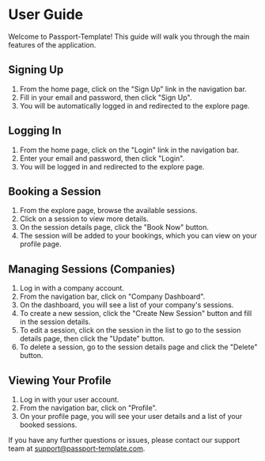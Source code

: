 # User Guide

Welcome to Passport-Template! This guide will walk you through the main features of the application.

## Signing Up

1. From the home page, click on the "Sign Up" link in the navigation bar.
2. Fill in your email and password, then click "Sign Up".
3. You will be automatically logged in and redirected to the explore page.

## Logging In

1. From the home page, click on the "Login" link in the navigation bar.
2. Enter your email and password, then click "Login".
3. You will be logged in and redirected to the explore page.

## Booking a Session

1. From the explore page, browse the available sessions.
2. Click on a session to view more details.
3. On the session details page, click the "Book Now" button.
4. The session will be added to your bookings, which you can view on your profile page.

## Managing Sessions (Companies)

1. Log in with a company account.
2. From the navigation bar, click on "Company Dashboard".
3. On the dashboard, you will see a list of your company's sessions.
4. To create a new session, click the "Create New Session" button and fill in the session details.
5. To edit a session, click on the session in the list to go to the session details page, then click the "Update" button.
6. To delete a session, go to the session details page and click the "Delete" button.

## Viewing Your Profile

1. Log in with your user account.
2. From the navigation bar, click on "Profile".
3. On your profile page, you will see your user details and a list of your booked sessions.

If you have any further questions or issues, please contact our support team at support@passport-template.com. 